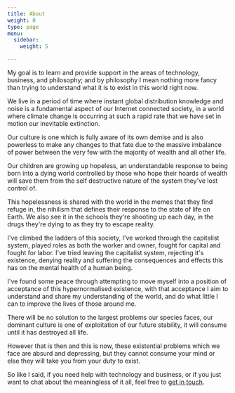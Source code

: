 ```yaml
---
title: About
weight: 0
type: page
menu:
  sidebar:
    weight: 5

---
```

My goal is to learn and provide support in the areas of technology, business, and philosophy; and by philosophy I mean nothing more fancy than trying to understand what it is to exist in this world right now.

We live in a period of time where instant global distribution knowledge and noise is a fundamental aspect of our Internet connected society, in a world where climate change is occurring at such a rapid rate that we have set in motion our inevitable extinction.

Our culture is one which is fully aware of its own demise and is also powerless to make any changes to that fate due to the massive imbalance of power between the very few with the majority of wealth and all other life.

Our children are growing up hopeless, an understandable response to being born into a dying world controlled by those who hope their hoards of wealth will save them from the self destructive nature of the system they've lost control of.

This hopelessness is shared with the world in the memes that they find refuge in, the nihilism that defines their response to the state of life on Earth. We also see it in the schools they're shooting up each day, in the drugs they're dying to as they try to escape reality.

I've climbed the ladders of this society, I've worked through the capitalist system, played roles as both the worker and owner, fought for capital and fought for labor. I've tried leaving the capitalist system, rejecting it's existence, denying reality and suffering the consequences and effects this has on the mental health of a human being.

I've found some peace through attempting to move myself into a position of acceptance of this hypernormalised existence, with that acceptance I aim to understand and share my understanding of the world, and do what little I can to improve the lives of those around me.

There will be no solution to the largest problems our species faces, our dominant culture is one of exploitation of our future stability, it will consume until it has destroyed all life.

However that is then and this is now, these existential problems which we face are absurd and depressing, but they cannot consume your mind or else they will take you from your duty to exist.

So like I said, if you need help with technology and business, or if you just want to chat about the meaningless of it all, feel free to [get in touch](/contact/ "Contact Me").